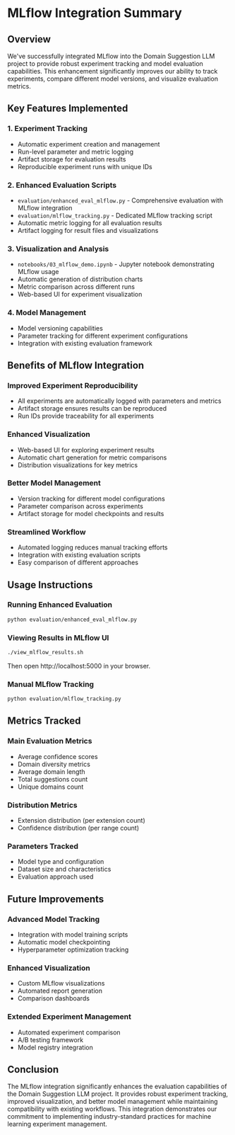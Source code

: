 # MLflow Integration Summary

## Overview

We've successfully integrated MLflow into the Domain Suggestion LLM project to provide robust experiment tracking and model evaluation capabilities. This enhancement significantly improves our ability to track experiments, compare different model versions, and visualize evaluation metrics.

## Key Features Implemented

### 1. Experiment Tracking
- Automatic experiment creation and management
- Run-level parameter and metric logging
- Artifact storage for evaluation results
- Reproducible experiment runs with unique IDs

### 2. Enhanced Evaluation Scripts
- `evaluation/enhanced_eval_mlflow.py` - Comprehensive evaluation with MLflow integration
- `evaluation/mlflow_tracking.py` - Dedicated MLflow tracking script
- Automatic metric logging for all evaluation results
- Artifact logging for result files and visualizations

### 3. Visualization and Analysis
- `notebooks/03_mlflow_demo.ipynb` - Jupyter notebook demonstrating MLflow usage
- Automatic generation of distribution charts
- Metric comparison across different runs
- Web-based UI for experiment visualization

### 4. Model Management
- Model versioning capabilities
- Parameter tracking for different experiment configurations
- Integration with existing evaluation framework

## Benefits of MLflow Integration

### Improved Experiment Reproducibility
- All experiments are automatically logged with parameters and metrics
- Artifact storage ensures results can be reproduced
- Run IDs provide traceability for all experiments

### Enhanced Visualization
- Web-based UI for exploring experiment results
- Automatic chart generation for metric comparisons
- Distribution visualizations for key metrics

### Better Model Management
- Version tracking for different model configurations
- Parameter comparison across experiments
- Artifact storage for model checkpoints and results

### Streamlined Workflow
- Automated logging reduces manual tracking efforts
- Integration with existing evaluation scripts
- Easy comparison of different approaches

## Usage Instructions

### Running Enhanced Evaluation
```bash
python evaluation/enhanced_eval_mlflow.py
```

### Viewing Results in MLflow UI
```bash
./view_mlflow_results.sh
```
Then open http://localhost:5000 in your browser.

### Manual MLflow Tracking
```bash
python evaluation/mlflow_tracking.py
```

## Metrics Tracked

### Main Evaluation Metrics
- Average confidence scores
- Domain diversity metrics
- Average domain length
- Total suggestions count
- Unique domains count

### Distribution Metrics
- Extension distribution (per extension count)
- Confidence distribution (per range count)

### Parameters Tracked
- Model type and configuration
- Dataset size and characteristics
- Evaluation approach used

## Future Improvements

### Advanced Model Tracking
- Integration with model training scripts
- Automatic model checkpointing
- Hyperparameter optimization tracking

### Enhanced Visualization
- Custom MLflow visualizations
- Automated report generation
- Comparison dashboards

### Extended Experiment Management
- Automated experiment comparison
- A/B testing framework
- Model registry integration

## Conclusion

The MLflow integration significantly enhances the evaluation capabilities of the Domain Suggestion LLM project. It provides robust experiment tracking, improved visualization, and better model management while maintaining compatibility with existing workflows. This integration demonstrates our commitment to implementing industry-standard practices for machine learning experiment management.